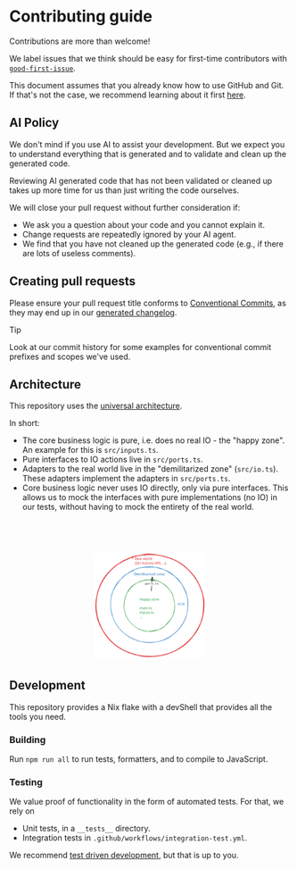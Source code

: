 # Contributing guide

Contributions are more than welcome!

We label issues that we think should be easy for first-time contributors
with [`good-first-issue`](https://github.com/lumen-oss/lux/issues?q=is%3Aissue%20state%3Aopen%20label%3A%22good%20first%20issue%22).

This document assumes that you already know how to use GitHub and Git.
If that's not the case, we recommend learning about it first [here](https://docs.github.com/en/get-started/quickstart/hello-world).

## AI Policy

We don't mind if you use AI to assist your development.
But we expect you to understand everything that is generated and
to validate and clean up the generated code.

Reviewing AI generated code that has not been validated or cleaned up
takes up more time for us than just writing the code ourselves.

We will close your pull request without further consideration if:

- We ask you a question about your code and you cannot explain it.
- Change requests are repeatedly ignored by your AI agent.
- We find that you have not cleaned up the generated code
  (e.g., if there are lots of useless comments).

## Creating pull requests

Please ensure your pull request title conforms to [Conventional Commits](https://www.conventionalcommits.org/en/v1.0.0/),
as they may end up in our [generated changelog](./CHANGELOG.md).

> [!TIP]
>
> Look at our commit history for some examples for conventional commit
> prefixes and scopes we've used.

## Architecture

This repository uses the [universal architecture](https://fullstackradio.com/38).

In short:

- The core business logic is pure, i.e. does no real IO - the "happy zone".
  An example for this is `src/inputs.ts`.
- Pure interfaces to IO actions live in `src/ports.ts`.
- Adapters to the real world live in the "demilitarized zone" (`src/io.ts`).
  These adapters implement the adapters in `src/ports.ts`.
- Core business logic never uses IO directly, only via pure interfaces.
  This allows us to mock the interfaces with pure implementations (no IO)
  in our tests, without having to mock the entirety of the real world.

<h1 align="center">
  <br>
  <img src="./architecture.svg" alt="Architecture" width="200">
  <br>
</h1>

## Development

This repository provides a Nix flake with a devShell that provides all the tools you need.

### Building

Run `npm run all` to run tests, formatters, and to compile to JavaScript.

### Testing

We value proof of functionality in the form of automated tests.
For that, we rely on

- Unit tests, in a `__tests__` directory.
- Integration tests in `.github/workflows/integration-test.yml`.

We recommend [test driven development](https://martinfowler.com/bliki/TestDrivenDevelopment.html),
but that is up to you.

